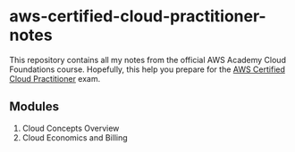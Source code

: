 # aws-certified-cloud-practitioner-notes
This repository contains all my notes from the official AWS Academy Cloud Foundations course. Hopefully, this help you prepare for the [AWS Certified Cloud Practitioner](https://aws.amazon.com/certification/certified-cloud-practitioner/) exam. 

## Modules
1. Cloud Concepts Overview
2. Cloud Economics and Billing
